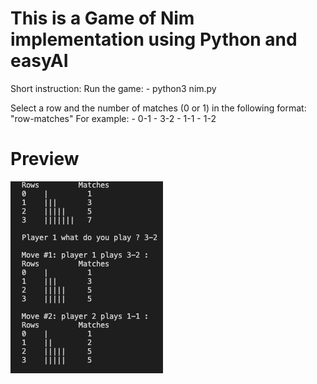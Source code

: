 # This is a Game of Nim implementation using Python and easyAI

Short instruction:
Run the game:
    - python3 nim.py

Select a row and the number of matches (0 or 1) in
the following format: "row-matches"
For example:
    - 0-1
    - 3-2
    - 1-1
    - 1-2

# Preview
![Preview 1](/preview.png?raw=true "GameOfNim-1")